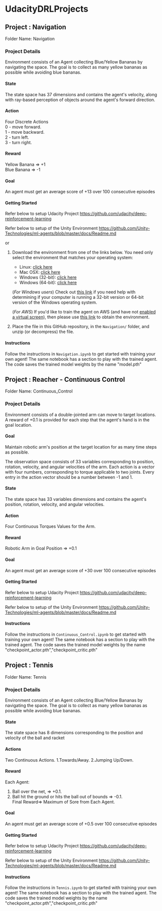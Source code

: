 # UdacityDRLProjects

## Project : Navigation
Folder Name: Navigation
### Project Details
Environment consists of an Agent collecting Blue/Yellow Bananas by navigating the space. The goal is to collect as many yellow bananas as possible while avoiding blue bananas.
#### State
The state space has 37 dimensions and contains the agent's velocity, along with ray-based perception of objects around the agent's forward direction.
#### Action
Four Discrete Actions\
0 - move forward.\
1 - move backward.\
2 - turn left.\
3 - turn right.
#### Reward
Yellow Banana => +1\
Blue Banana => -1
#### Goal
An agent must get an average score of +13 over 100 consecutive episodes

#### Getting Started
Refer below to setup Udacity Project
https://github.com/udacity/deep-reinforcement-learning

Refer below to setup of the Unity Environment 
https://github.com/Unity-Technologies/ml-agents/blob/master/docs/Readme.md

or

1. Download the environment from one of the links below.  You need only select the environment that matches your operating system:
    - Linux: [click here](https://s3-us-west-1.amazonaws.com/udacity-drlnd/P1/Banana/Banana_Linux.zip)
    - Mac OSX: [click here](https://s3-us-west-1.amazonaws.com/udacity-drlnd/P1/Banana/Banana.app.zip)
    - Windows (32-bit): [click here](https://s3-us-west-1.amazonaws.com/udacity-drlnd/P1/Banana/Banana_Windows_x86.zip)
    - Windows (64-bit): [click here](https://s3-us-west-1.amazonaws.com/udacity-drlnd/P1/Banana/Banana_Windows_x86_64.zip)
    
    (_For Windows users_) Check out [this link](https://support.microsoft.com/en-us/help/827218/how-to-determine-whether-a-computer-is-running-a-32-bit-version-or-64) if you need help with determining if your computer is running a 32-bit version or 64-bit version of the Windows operating system.

    (_For AWS_) If you'd like to train the agent on AWS (and have not [enabled a virtual screen](https://github.com/Unity-Technologies/ml-agents/blob/master/docs/Training-on-Amazon-Web-Service.md)), then please use [this link](https://s3-us-west-1.amazonaws.com/udacity-drlnd/P1/Banana/Banana_Linux_NoVis.zip) to obtain the environment.

2. Place the file in this  GitHub repository, in the `Navigation/` folder, and unzip (or decompress) the file. 


#### Instructions
Follow the instructions in `Navigation.ipynb` to get started with training your own agent! 
The same notebook has a section to play with the trained agent. The code saves the trained model weights by the name "model.pth"



## Project : Reacher - Continuous Control 
Folder Name: Continuous_Control
### Project Details
Environment consists of a double-jointed arm can move to target locations.
A reward of +0.1 is provided for each step that the agent's hand is in the goal location.
#### Goal
Maintain robotic arm's position at the target location for as many time steps as possible.

The observation space consists of 33 variables corresponding to position, rotation, velocity, and angular velocities of the arm. Each action is a vector with four numbers, corresponding to torque applicable to two joints. Every entry in the action vector should be a number between -1 and 1.
#### State
The state space has 33 variables dimensions and contains the agent's position, rotation, velocity, and angular velocities.
#### Action
Four Continuous Torques Values for the Arm.
#### Reward
Robotic Arm in Goal Position => +0.1
#### Goal
An agent must get an average score of +30 over 100 consecutive episodes

#### Getting Started
Refer below to setup Udacity Project
https://github.com/udacity/deep-reinforcement-learning

Refer below to setup of the Unity Environment 
https://github.com/Unity-Technologies/ml-agents/blob/master/docs/Readme.md

#### Instructions
Follow the instructions in `Continuous_Control.ipynb` to get started with training your own agent! 
The same notebook has a section to play with the trained agent. The code saves the trained model weights by the name "checkpoint_actor.pth","checkpoint_critic.pth"


## Project : Tennis
Folder Name: Tennis
### Project Details
Environment consists of an Agent collecting Blue/Yellow Bananas by navigating the space. The goal is to collect as many yellow bananas as possible while avoiding blue bananas.      
#### State
The state space has 8 dimensions corresponding to the position and velocity of the ball and racket
#### Actions
Two Continuous Actions. 
1.Towards/Away. 
2.Jumping Up/Down. 
#### Reward
Each Agent:
1. Ball over the net, => +0.1.
2. Ball hit the ground or hits the ball out of bounds => -0.1. \
Final Reward=> Maximum of Sore from Each Agent. 
#### Goal
An agent must get an average score of +0.5 over 100 consecutive episodes

#### Getting Started
Refer below to setup Udacity Project
https://github.com/udacity/deep-reinforcement-learning

Refer below to setup of the Unity Environment 
https://github.com/Unity-Technologies/ml-agents/blob/master/docs/Readme.md

#### Instructions
Follow the instructions in `Tennis.ipynb` to get started with training your own agent! 
The same notebook has a section to play with the trained agent. The code saves the trained model weights by the name "checkpoint_actor.pth","checkpoint_critic.pth"
